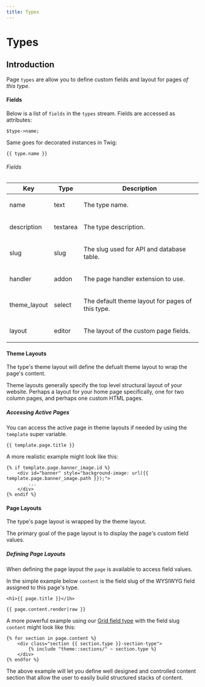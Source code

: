 ```yaml
---
title: Types
---
```


# Types

<div class="documentation__toc"></div>

## Introduction

Page `types` are allow you to define custom fields and layout for pages _of this type_.


#### Fields

Below is a list of `fields` in the `types` stream. Fields are accessed as attributes:

    $type->name;

Same goes for decorated instances in Twig:

    {{ type.name }}

###### Fields

<table class="table table-bordered table-striped">

<thead>

<tr>

<th>Key</th>

<th>Type</th>

<th>Description</th>

</tr>

</thead>

<tbody>

<tr>

<td>

name

</td>

<td>

text

</td>

<td>

The type name.

</td>

</tr>

<tr>

<td>

description

</td>

<td>

textarea

</td>

<td>

The type description.

</td>

</tr>

<tr>

<td>

slug

</td>

<td>

slug

</td>

<td>

The slug used for API and database table.

</td>

</tr>

<tr>

<td>

handler

</td>

<td>

addon

</td>

<td>

The page handler extension to use.

</td>

</tr>

<tr>

<td>

theme_layout

</td>

<td>

select

</td>

<td>

The default theme layout for pages of this type.

</td>

</tr>

<tr>

<td>

layout

</td>

<td>

editor

</td>

<td>

The layout of the custom page fields.

</td>

</tr>

</tbody>

</table>


#### Theme Layouts

The type's theme layout will define the defualt theme layout to wrap the page's content.

Theme layouts generally specify the top level structural layout of your website. Perhaps a layout for your home page specifically, one for two column pages, and perhaps one custom HTML pages.


##### Accessing Active Pages

You can access the active page in theme layouts if needed by using the `template` super variable.

    {{ template.page.title }}

A more realistic example might look like this:

    {% if template.page.banner_image.id %}
        <div id="banner" style="background-image: url({{ template.page.banner_image.path }});">
            ...
        </div>
    {% endif %}


#### Page Layouts

The type's page layout is wrapped by the theme layout.

The primary goal of the page layout is to display the page's custom field values.


##### Defining Page Layouts

When defining the page layout the `page` is available to access field values.

In the simple example below `content` is the field slug of the WYSIWYG field assigned to this page's type.

    <h1>{{ page.title }}</1h>

    {{ page.content.render|raw }}

A more powerful example using our [Grid field type](/documentation/grid-field-type) with the field slug `content` might look like this:

    {% for section in page.content %}
        <div class="section {{ section.type }}-section-type">
            {% include "theme::sections/" ~ section.type %}
        </div>
    {% endfor %}

The above example will let you define well designed and controlled content section that allow the user to easily build structured stacks of content.

